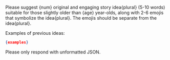 Please suggest {num} original and engaging story idea{plural} (5-10 words) suitable for those slightly older than {age} year-olds, along with 2-6 emojis that symbolize the idea{plural}. The emojis should be separate from the idea{plural}.

Examples of previous ideas:

```json
{examples}
```

Please only respond with unformatted JSON.